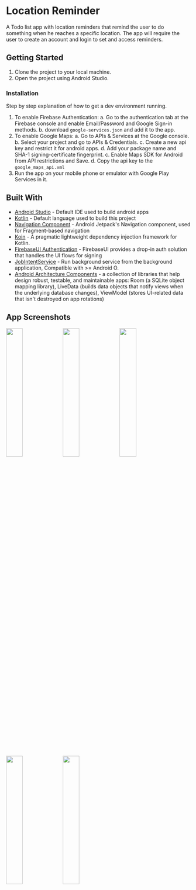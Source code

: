 # Location Reminder

A Todo list app with location reminders that remind the user to do something when he reaches a specific location. The app will require the user to create an account and login to set and access reminders.

## Getting Started

1. Clone the project to your local machine.
2. Open the project using Android Studio.


### Installation

Step by step explanation of how to get a dev environment running.

1. To enable Firebase Authentication:
        a. Go to the authentication tab at the Firebase console and enable Email/Password and Google Sign-in methods.
        b. download `google-services.json` and add it to the app.
2. To enable Google Maps:
    a. Go to APIs & Services at the Google console.
    b. Select your project and go to APIs & Credentials.
    c. Create a new api key and restrict it for android apps.
    d. Add your package name and SHA-1 signing-certificate fingerprint.
    c. Enable Maps SDK for Android from API restrictions and Save.
    d. Copy the api key to the `google_maps_api.xml`
3. Run the app on your mobile phone or emulator with Google Play Services in it.


## Built With

* [Android Studio](https://developer.android.com/studio) - Default IDE used to build android apps
* [Kotlin](https://kotlinlang.org/) - Default language used to build this project
* [Navigation Component](https://developer.android.com/guide/navigation/navigation-getting-started) - Android Jetpack's Navigation component, used for Fragment-based navigation 
* [Koin](https://github.com/InsertKoinIO/koin) - A pragmatic lightweight dependency injection framework for Kotlin.
* [FirebaseUI Authentication](https://github.com/firebase/FirebaseUI-Android/blob/master/auth/README.md) - FirebaseUI provides a drop-in auth solution that handles the UI flows for signing
* [JobIntentService](https://developer.android.com/reference/androidx/core/app/JobIntentService) - Run background service from the background application, Compatible with >= Android O.
* [Android Architecture Components](https://developer.android.com/topic/libraries/architecture) - a collection of libraries that help design robust, testable, and maintainable apps: Room (a SQLite object mapping library), LiveData (builds data objects that notify views when the underlying database changes), ViewModel (stores UI-related data that isn't destroyed on app rotations)

## App Screenshots

<img src="https://user-images.githubusercontent.com/33599053/106484219-b09bff80-64af-11eb-9a63-989dd619b14b.png" width=30% height=30%> 
<img src="https://user-images.githubusercontent.com/33599053/106484229-b2fe5980-64af-11eb-9df4-bfd6d588f4df.png" width=30% height=30%> 
<img src="https://user-images.githubusercontent.com/33599053/106484239-b560b380-64af-11eb-9bc7-185a5675d69e.png" width=30% height=30%> 
<img src="https://user-images.githubusercontent.com/33599053/106484244-b691e080-64af-11eb-8516-bd81da692526.png" width=30% height=30%> 
<img src="https://user-images.githubusercontent.com/33599053/106484251-b72a7700-64af-11eb-9d07-91959df86dcd.png" width=30% height=30%> 
